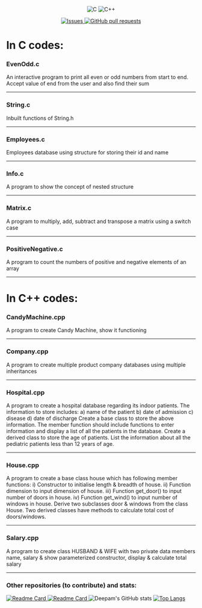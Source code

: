<p align="center">
<img alt="C" src="https://img.shields.io/badge/c%20-%2300599C.svg?&style=for-the-badge&logo=c&logoColor=white"/>
<img alt="C++" src="https://img.shields.io/badge/c++%20-%2300599C.svg?&style=for-the-badge&logo=c%2B%2B&ogoColor=white"/>
</p>
<p align="center">
    <a href="https://github.com/Deepam-Aggarwal/Codes/issues">
      <img alt="Issues" src="https://img.shields.io/github/issues/Deepam-Aggarwal/Codes?color=0088ff" />
    </a>
    <a href="https://github.com/Deepam-Aggarwal/Codes/pulls">
      <img alt="GitHub pull requests" src="https://img.shields.io/github/issues-pr/Deepam-Aggarwal/Codes?color=0088ff" />
    </a>
</p>

# In C codes:
### EvenOdd.c
An interactive program to print all even or odd numbers from start to end. Accept value of end from the user and also find their sum<Hr>
### String.c
Inbuilt functions of String.h<hr>
### Employees.c
Employees database using structure for storing their id and name<hr>
### Info.c
A program to show the concept of nested structure<hr>
### Matrix.c
A program to multiply, add, subtract and transpose a matrix using a switch case<hr>
### PositiveNegative.c
A program to count the numbers of positive and negative elements of an array<hr>

# In C++ codes:
### CandyMachine.cpp
A program to create Candy Machine, show it functioning<hr>
### Company.cpp
A program to create multiple product company databases using multiple inheritances<hr>
### Hospital.cpp
A program to create a hospital database regarding its indoor patients. The information to store includes: 
a) name of the patient 
b) date of admission 
c) disease 
d) date of discharge
Create a base class to store the above information. The member function should include functions to enter information and display a list of all the patients in the database. Create a derived class to store the age of patients. List the information about all the pediatric patients less than 12 years of age.<hr>
### House.cpp
A program to create a base class house which has following member functions:
  i) Constructor to initialise length & breadth of house.
  ii) Function dimension to input dimension of house.
  iii) Function get_door()  to  input  number of doors in house.
  iv) Function get_wind() to input number of windows in house.
Derive two subclasses door & windows from the class House. Two derived classes have methods to calculate total cost of doors/windows.<hr>
### Salary.cpp
A program to create class HUSBAND & WIFE with two private data members name, salary & show parameterized constructor, display & calculate total salary<hr>
### Other repositories (to contribute) and stats:
[![Readme Card](https://github-readme-stats.vercel.app/api/pin/?username=Deepam-Aggarwal&repo=codify&show_owner=true&title_color=fff&icon_color=79ff97&text_color=9f9f9f&bg_color=151515)
](https://github.com/Deepam-Aggarwal/codify)
[![Readme Card](https://github-readme-stats.vercel.app/api/pin/?username=Deepam-Aggarwal&repo=TempShop&show_owner=true&title_color=fff&icon_color=79ff97&text_color=9f9f9f&bg_color=151515)
](https://github.com/Deepam-Aggarwal/TempShop)
![Deepam's GitHub stats](https://github-readme-stats.vercel.app/api?username=Deepam-Aggarwal&count_private=true&show_icons=true&theme=radical)
[![Top Langs](https://github-readme-stats.vercel.app/api/top-langs/?username=Deepam-Aggarwal)](https://github.com/Deepam-Aggarwal/CV)
